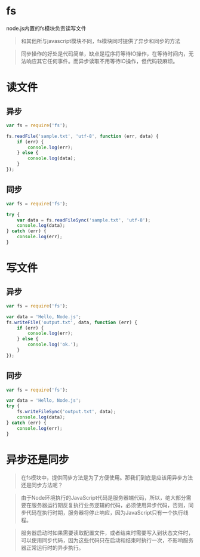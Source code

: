 # fs

node.js内置的fs模块负责读写文件

> 和其他所与javascript模块不同，fs模块同时提供了异步和同步的方法

> 同步操作的好处是代码简单，缺点是程序将等待IO操作，在等待时间内，无法响应其它任何事件。而异步读取不用等待IO操作，但代码较麻烦。

# 读文件

## 异步

```js
var fs = require('fs');

fs.readFile('sample.txt', 'utf-8', function (err, data) {
    if (err) {
        console.log(err);
    } else {
        console.log(data);
    }
});
```

## 同步

```js
var fs = require('fs');

try {
    var data = fs.readFileSync('sample.txt', 'utf-8');
    console.log(data);
} catch (err) {
    console.log(err);
}
```

# 写文件

## 异步

```js
var fs = require('fs');

var data = 'Hello, Node.js';
fs.writeFile('output.txt', data, function (err) {
    if (err) {
        console.log(err);
    } else {
        console.log('ok.');
    }
});
```

## 同步

```js
var fs = require('fs');

var data = 'Hello, Node.js';
try {
    fs.writeFileSync('output.txt', data);
    console.log(data);
} catch (err) {
    console.log(err);
}
```

# 异步还是同步

> 在fs模块中，提供同步方法是为了方便使用。那我们到底是应该用异步方法还是同步方法呢？

> 由于Node环境执行的JavaScript代码是服务器端代码，所以，绝大部分需要在服务器运行期反复执行业务逻辑的代码，必须使用异步代码，否则，同步代码在执行时期，服务器将停止响应，因为JavaScript只有一个执行线程。

> 服务器启动时如果需要读取配置文件，或者结束时需要写入到状态文件时，可以使用同步代码，因为这些代码只在启动和结束时执行一次，不影响服务器正常运行时的异步执行。
